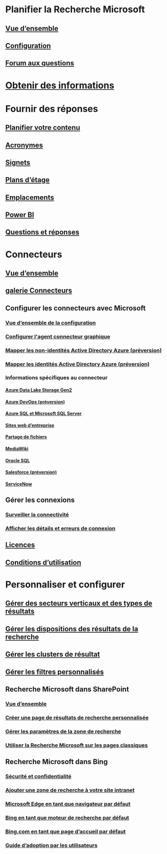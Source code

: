 # Planifier la Recherche Microsoft
## [Vue d’ensemble](overview-microsoft-search.md)
## [Configuration](setup-microsoft-search.md)
## [Forum aux questions](faqs.md)
# [Obtenir des informations](usage-reports.md)
# Fournir des réponses
## [Planifier votre contenu](plan-your-content.md)
## [Acronymes](manage-acronyms.md)
## [Signets](manage-bookmarks.md)
## [Plans d’étage](manage-floorplans.md)
## [Emplacements](manage-locations.md)
## [Power BI](manage-powerbi.md)
## [Questions et réponses](manage-qas.md)
# Connecteurs
## [Vue d’ensemble](connectors-overview.md)
## [galerie Connecteurs](connectors-gallery.md)
## Configurer les connecteurs avec Microsoft
### [Vue d’ensemble de la configuration](configure-connector.md)
### [Configurer l'agent connecteur graphique](on-prem-agent.md)
### [Mapper les non-identités Active Directory Azure (préversion)](map-non-aad.md)
### [Mapper les identités Active Directory Azure (préversion)](map-aad.md)
### Informations spécifiques au connecteur
#### [Azure Data Lake Storage Gen2](azure-data-lake-connector.md)
#### [Azure DevOps (préversion)](azure-devops-connector.md)
#### [Azure SQL et Microsoft SQL Server](MSSQL-connector.md)
#### [Sites web d’entreprise](enterprise-web-connector.md)
#### [Partage de fichiers](fileshare-connector.md)
#### [MediaWiki](mediawiki-connector.md)
#### [Oracle SQL](OracleSQL-connector.md)
#### [Salesforce (préversion)](salesforce-connector.md)
#### [ServiceNow](servicenow-connector.md)
## Gérer les connexions
### [Surveiller la connectivité](manage-connector.md)
### [Afficher les détails et erreurs de connexion](connector-details-errors.md)
## [Licences](licensing.md)
## [Conditions d’utilisation](terms-of-use.md)
# Personnaliser et configurer
## [Gérer des secteurs verticaux et des types de résultats](customize-search-page.md)
## [Gérer les dispositions des résultats de la recherche](customize-results-layout.md)
## [Gérer les clusters de résultat](result-cluster.md)
## [Gérer les filtres personnalisés](custom-filters.md)
## Recherche Microsoft dans SharePoint
### [Vue d’ensemble](get-started-search-in-sharepoint-online.md)
### [Créer une page de résultats de recherche personnalisée](create-search-results-pages.md)
### [Gérer les paramètres de la zone de recherche](manage-spo-search-box.md)
### [Utiliser la Recherche Microsoft sur les pages classiques](manage-classic-spo-pages.md)
## Recherche Microsoft dans Bing
### [Sécurité et confidentialité](security-for-search.md)
### [Ajouter une zone de recherche à votre site intranet](add-a-search-box-to-your-intranet-site.md)
### [Microsoft Edge en tant que navigateur par défaut](/deployedge/edge-default-browser)
### [Bing en tant que moteur de recherche par défaut](set-default-search-engine.md)
### [Bing.com en tant que page d’accueil par défaut](set-default-homepage.md)
### [Guide d’adoption par les utilisateurs](user-adoption-guide.md)
